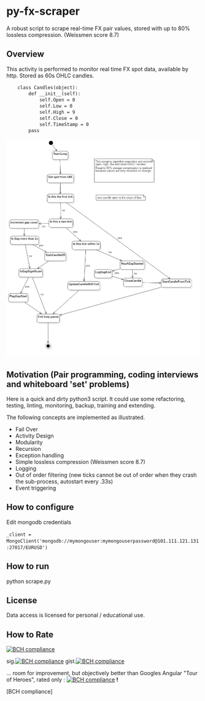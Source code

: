 # py-fx-scraper
A robust script to scrape real-time FX pair values, stored with up to 80% lossless compression. (Weissmen score 8.7) 

## Overview

This activity is performed to monitor real time FX spot data, available by http. Stored as 60s OHLC candles. 

        class Candles(object):
            def __init__(self):
                self.Open = 0
                self.Low = 0
                self.High = 9
                self.Close = 0
                self.TimeStamp = 0
            pass   

![](FXScrapeActivityDiagram.png?raw=true)

## Motivation (Pair programming, coding interviews and whiteboard 'set' problems)

Here is a quick and dirty python3 script. It could use some refactoring, testing, linting, monitoring, backup, training and extending.   

The following concepts are implemented as illustrated.

* Fail Over
* Activity Design  
* Modularity
* Recursion
* Exception handling
* Simple lossless compression (Weissmen score 8.7)
* Logging 
* Out of order filtering (new ticks cannot be out of order when they crash the sub-process, autostart every .33s)
* Event triggering

## How to configure

Edit mongodb credentials

`_client = MongoClient('mongodb://mymongouser:mymongouserpassword@101.111.121.131:27017/EURUSD')`

## How to run

python scrape.py

## License

Data access is licensed for personal / educational use.   

## How to Rate

[![BCH compliance](https://bettercodehub.com/edge/badge/Johnpc123/py-fx-scraper?branch=master)](http://practicalcoder.com/)

sig.[![BCH compliance](https://bettercodehub.com/edge/badge/Johnpc123/py-fx-scraper?branch=master)](http://sig.practicalcoder.com/)
gist.[![BCH compliance](https://bettercodehub.com/edge/badge/Johnpc123/py-fx-scraper?branch=master)](https://gist.github.com/Johnpc123/3c16b305cc4634cc69df)


...  room for improvement, but objectively better than Googles Angular "Tour of Heroes", rated only :
[![BCH compliance](https://bettercodehub.com/edge/badge/Johnpc123/friendly-cli?branch=master)](https://github.com/Johnpc123/friendly-cli/) **!**

[BCH compliance]







